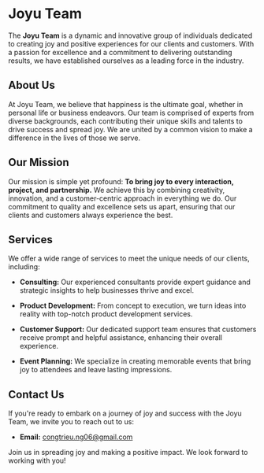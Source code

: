# Joyu Team

The **Joyu Team** is a dynamic and innovative group of individuals dedicated to creating joy and positive experiences for our clients and customers. With a passion for excellence and a commitment to delivering outstanding results, we have established ourselves as a leading force in the industry.

## About Us

At Joyu Team, we believe that happiness is the ultimate goal, whether in personal life or business endeavors. Our team is comprised of experts from diverse backgrounds, each contributing their unique skills and talents to drive success and spread joy. We are united by a common vision to make a difference in the lives of those we serve.

## Our Mission

Our mission is simple yet profound: **To bring joy to every interaction, project, and partnership.** We achieve this by combining creativity, innovation, and a customer-centric approach in everything we do. Our commitment to quality and excellence sets us apart, ensuring that our clients and customers always experience the best.

## Services

We offer a wide range of services to meet the unique needs of our clients, including:

- **Consulting:** Our experienced consultants provide expert guidance and strategic insights to help businesses thrive and excel.

- **Product Development:** From concept to execution, we turn ideas into reality with top-notch product development services.

- **Customer Support:** Our dedicated support team ensures that customers receive prompt and helpful assistance, enhancing their overall experience.

- **Event Planning:** We specialize in creating memorable events that bring joy to attendees and leave lasting impressions.

## Contact Us

If you're ready to embark on a journey of joy and success with the Joyu Team, we invite you to reach out to us:

- **Email:** congtrieu.ng06@gmail.com

Join us in spreading joy and making a positive impact. We look forward to working with you!
